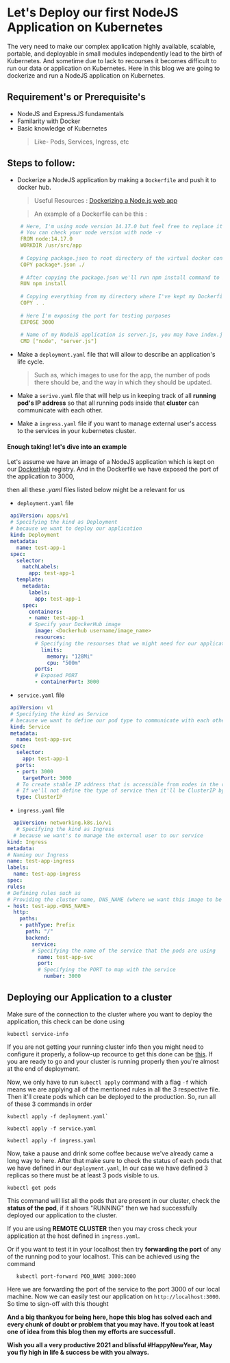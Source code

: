 # Let's Deploy our first NodeJS Application on Kubernetes
The very need to make our complex application highly available, scalable, portable, and deployable in small modules independently lead to the birth of Kubernetes. And sometime due to lack to recourses it becomes difficult to run our data or application on Kubernetes. Here in this blog we are going to dockerize and run a NodeJS application on Kubernetes.

## Requirement's or Prerequisite's
- NodeJS and ExpressJS fundamentals
- Familarity with Docker
- Basic knowledge of Kubernetes
  > Like- Pods, Services, Ingress, etc

## Steps to follow:
- Dockerize a NodeJS application by making a `Dockerfile` and push it to docker hub.
  > Useful Resources : [Dockerizing a Node.js web app](https://nodejs.org/en/docs/guides/nodejs-docker-webapp/)
  
  > An example of a Dockerfile can be this :
   ```yaml
    # Here, I'm using node version 14.17.0 but feel free to replace it with yours. 
    # You can check your node version with node -v
    FROM node:14.17.0
    WORKDIR /usr/src/app
    
    # Copying package.json to root directory of the virtual docker container.
    COPY package*.json ./
    
    # After copying the package.json we'll run npm install command to install all the dependencies inside the docker virtual container
    RUN npm install
    
    # Copying everything from my directory where I've kept my Dockerfile to the docker container
    COPY . .
    
    # Here I'm exposing the port for testing purposes
    EXPOSE 3000
    
    # Name of my NodeJS application is server.js, you may have index.js or app.js, replace it as per your requirement
    CMD ["node", "server.js"]
   ```

- Make a `deployment.yaml` file that will allow to describe an application's life cycle. 
  > Such as, which images to use for the app, the number of pods there should be, and the way in which they should be updated.
- Make a `serive.yaml` file that will help us in keeping track of all **running pod's IP address** so that all running pods inside that **cluster** can communicate with each other.
- Make a `ingress.yaml` file if you want to manage external user's access to the services in your kubernetes cluster.

#### Enough taking! let's dive into an example 
   Let's assume we have an image of a NodeJS application which is kept on our [DockerHub](https://hub.docker.com/) registry. And in the Dockerfile we have exposed the port of the application to 3000,
   
   then all these *.yaml* files listed below might be a relevant for us
   
-   `deployment.yaml` file
   
   ```yaml
    apiVersion: apps/v1
    # Specifying the kind as Deployment 
    # because we want to deploy our application
    kind: Deployment
    metadata:
      name: test-app-1
    spec:
      selector:
        matchLabels:
          app: test-app-1
      template:
        metadata:
          labels:
            app: test-app-1
        spec:
          containers:
          - name: test-app-1
          # Specify your DockerHub image 
            image: <Dockerhub username/image_name>
            resources:
            # Specifying the resourses that we might need for our application
              limits:
                memory: "128Mi"
                cpu: "500m"
            ports:
            # Exposed PORT
            - containerPort: 3000
  ```
  
-   `service.yaml` file
   
   ```yaml
    apiVersion: v1
    # Specifying the kind as Service 
    # because we want to define our pod type to communicate with each other inside the cluster
    kind: Service
    metadata:
      name: test-app-svc
    spec:
      selector:
        app: test-app-1
      ports:
      - port: 3000
        targetPort: 3000
      # To create stable IP address that is accessible from nodes in the cluster
      # If we'll not define the type of service then it'll be ClusterIP by default
      type: ClusterIP  
  ```
  
 -  `ingress.yaml` file
 
  ```yaml
    apiVersion: networking.k8s.io/v1
     # Specifying the kind as Ingress 
    # because we want's to manage the external user to our service 
kind: Ingress
metadata:
# Naming our Ingress
  name: test-app-ingress
  labels:
    name: test-app-ingress
spec:
  rules:
  # Defining rules such as 
  # Providing the cluster name, DNS_NAME (where we want this image to be visible)
  - host: test-app.<DNS_NAME>
    http:
      paths:
      - pathType: Prefix
        path: "/"
        backend:
          service:
          # Specifying the name of the service that the pods are using
            name: test-app-svc
            port: 
            # Specifying the PORT to map with the service 
              number: 3000
```
 
## Deploying our Application to a cluster
Make sure of the connection to the cluster where you want to deploy the application, this check can be done using 
```
kubectl service-info
```
If you are not getting your running cluster info then you might need to configure it properly, a follow-up recource to get this done can be [this](https://kubernetes.io/docs/tasks/access-application-cluster/access-cluster/).
If you are ready to go and your cluster is running properly then you're almost at the end of deployment. 

Now, we only have to run `kubectl apply` command with a flag `-f` which means we are applying all of the mentioned rules in all the 3 respective file. Then it'll create pods  which can be deployed to the production.
So, run all of these 3 commands in order 
```
kubectl apply -f deployment.yaml`
```
```
kubectl apply -f service.yaml
```
```
kubectl apply -f ingress.yaml
```

Now, take a pause and drink some coffee because we've already came a long way to here. After that make sure to check the status of each pods that we have defined in our `deployment.yaml`, In our case we have defined 3 replicas so there must be at least 3 pods visible to us.  
```
kubectl get pods
```
This command will list all the pods that are present in our cluster, check the **status of the pod**, if it shows "RUNNING" then we had successfully deployed our application to the cluster. 

If you are using **REMOTE CLUSTER** then you may cross check your application at the host defined in `ingress.yaml`.

Or if you want to test it in your localhost then try **forwarding the port** of any of the running pod to your localhost. This can be achieved using the command 
 ```
    kubectl port-forward POD_NAME 3000:3000
 ``` 
 
Here we are forwarding the port of the service to the port 3000 of our local machine. Now we can easily test our application on  `http://localhost:3000`.
So time to sign-off with this thought

**And a big thankyou for being here, hope this blog has solved each and every chunk of doubt or problem that you may have. If you took at least one of idea from this blog then my efforts are successfull.** 

**Wish you all a very productive 2021 and blissful #HappyNewYear, May you fly high in life & success be with you always.**
